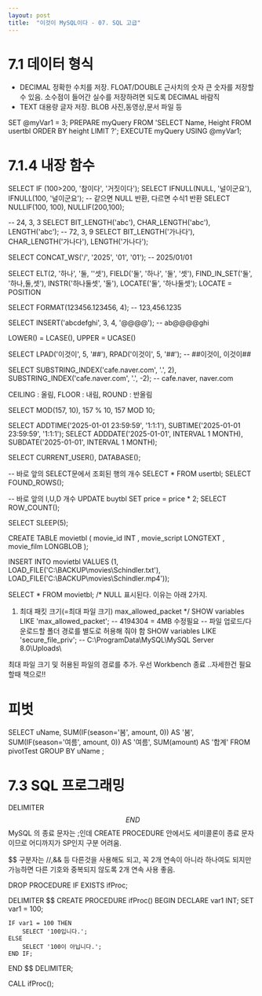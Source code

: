 ```yaml
---
layout: post
title:  "이것이 MySQL이다 - 07. SQL 고급"
---
```


# 7.1 데이터 형식
- DECIMAL 정확한 수치를 저장. FLOAT/DOUBLE 근사치의 숫자 큰 숫자를 저장할 수 있음.
소수점이 들어간 실수를 저장하려면 되도록 DECIMAL 바람직
- TEXT 대용량 글자 저장. BLOB 사진,동영상,문서 파일 등

SET @myVar1 = 3;
PREPARE myQuery
	FROM 'SELECT Name, Height FROM usertbl ORDER BY height LIMIT ?';
EXECUTE myQuery USING @myVar1;

# 7.1.4 내장 함수
SELECT IF (100>200, '참이다', '거짓이다');
SELECT IFNULL(NULL, '널이군요'), IFNULL(100, '널이군요');
-- 같으면 NULL 반환, 다르면 수식1 반환
SELECT NULLIF(100, 100), NULLIF(200,100);

-- 24, 3, 3
SELECT BIT_LENGTH('abc'), CHAR_LENGTH('abc'), LENGTH('abc');
-- 72, 3, 9
SELECT BIT_LENGTH('가나다'), CHAR_LENGTH('가나다'), LENGTH('가나다');

SELECT CONCAT_WS('/', '2025', '01', '01');
-- 2025/01/01

SELECT ELT(2, '하나', '둘, ''셋'), FIELD('둘', '하나', '둘', '셋'),
	FIND_IN_SET('둘', '하나,둘,셋'), INSTR('하나둘셋', '둘'), LOCATE('둘', '하나둘셋');
LOCATE = POSITION

SELECT FORMAT(123456.123456, 4);
-- 123,456.1235

SELECT INSERT('abcdefghi', 3, 4, '@@@@');
-- ab@@@@ghi

LOWER() = LCASE(), UPPER = UCASE()

SELECT LPAD('이것이', 5, '##'), RPAD('이것이', 5, '##');
-- ##이것이, 이것이##

SELECT SUBSTRING_INDEX('cafe.naver.com', '.', 2), SUBSTRING_INDEX('cafe.naver.com', '.', -2);
-- cafe.naver, naver.com

CEILING : 올림, FLOOR : 내림, ROUND : 반올림

SELECT MOD(157, 10), 157 % 10, 157 MOD 10;

SELECT ADDTIME('2025-01-01 23:59:59', '1:1:1'), SUBTIME('2025-01-01 23:59:59', '1:1:1');
SELECT ADDDATE('2025-01-01', INTERVAL 1 MONTH), SUBDATE('2025-01-01', INTERVAL 1 MONTH);

SELECT CURRENT_USER(), DATABASE();

-- 바로 앞의 SELECT문에서 조회된 행의 개수
SELECT * FROM usertbl;
SELECT FOUND_ROWS();

-- 바로 앞의 I,U,D 개수
UPDATE buytbl SET price = price * 2;
SELECT ROW_COUNT();

SELECT SLEEP(5);

CREATE TABLE movietbl
(
	movie_id INT
    , movie_script LONGTEXT
    , movie_film LONGBLOB
);

INSERT INTO movietbl VALUES (1, LOAD_FILE('C:\BACKUP\movies\Schindler.txt'), LOAD_FILE('C:\BACKUP\movies\Schindler.mp4'));

SELECT * FROM movietbl;
/*
NULL 표시된다. 이유는 아래 2가지.
1. 최대 패킷 크기(=최대 파일 크기) max_allowed_packet
*/
SHOW variables LIKE 'max_allowed_packet';
-- 4194304 = 4MB 수정필요
-- 파일 업로드/다운로드할 폴더 경로를 별도로 허용해 줘야 함
SHOW variables LIKE 'secure_file_priv';
-- C:\ProgramData\MySQL\MySQL Server 8.0\Uploads\

최대 파일 크기 및 허용된 파일의 경로를 추가. 우선 Workbench 종료
..자세한건 필요할때 책으로!!

# 피벗
SELECT uName, 
  SUM(IF(season='봄', amount, 0)) AS '봄', 
  SUM(IF(season='여름', amount, 0)) AS '여름',
  SUM(amount) AS '합계' FROM pivotTest GROUP BY uName ;

# 7.3 SQL 프로그래밍
DELIMITER $$ ~ END $$
MySQL 의 종료 문자는 ;인데 CREATE PROCEDURE 안에서도 세미콜론이 종료 문자이므로 어디까지가 SP인지 구분 어려움.

$$ 구분자는 //,&& 등 다른것을 사용해도 되고, 꼭 2개 연속이 아니라 하나여도 되지만
가능하면 다른 기호와 중복되지 않도록 2개 연속 사용 좋음.

DROP PROCEDURE IF EXISTS ifProc;

DELIMITER $$
CREATE PROCEDURE ifProc()
BEGIN
	DECLARE var1 INT;
    SET var1 = 100;
    
    IF var1 = 100 THEN
		SELECT '100입니다.';
	ELSE
		SELECT '100이 아닙니다.';
	END IF;
END $$
DELIMITER;

CALL ifProc();
